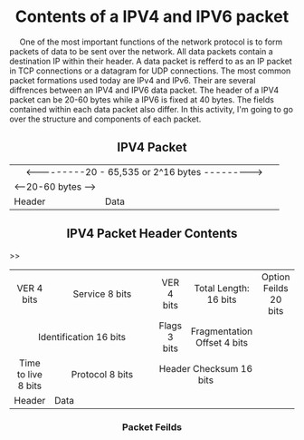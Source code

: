 <h1 align = "center">Contents of a IPV4 and IPV6 packet</h1>
<p>&emsp;
One of the most important functions of the network protocol is to form packets of data to be sent over the network. All data packets contain a destination IP within their header. A data packet is refferd to as an IP packet in TCP connections or a datagram for UDP connections. The most common packet formations used today are IPv4 and IPv6. Their are several diffrences between an IPV4 and IPV6 data packet. The header of a IPV4 packet can be 20-60 bytes while a IPV6 is fixed at 40 bytes. The fields contained within each data packet also differ. In this activity, I'm going to go over the structure and components of each packet.
</p>

<h2 align="center">IPV4 Packet</h2>
<table align= "center"  >
  <tr ><td colspan = "2" align="center"> <---------20 - 65,535 or 2^16 bytes ---------></td></tr>
  <tr><td colspan = "1"> <--20-60 bytes --></td></tr>
  <tr ><td >Header</td><td width = "300px" >Data</td></tr>
</table>

<h2 align="center">IPV4 Packet Header Contents</h2>
<table align= "center"  >
  <tr ><td  align="center">VER 4 bits</td ><td  align="center">Service 8 bits</td><td  align="center"> VER 4 bits</td><td  align="center" colspan = "2" >Total Length: 16 bits</td><td  align="center"> Option Feilds 20 bits</td></tr>
  <tr><td colspan = "2" align="center">Identification 16 bits</td>><td  align="center"> Flags 3 bits</td>><td  align="center"> Fragmentation Offset 4 bits</td></tr>
   <tr><td colspan = "1.5" align="center">Time to live 8 bits</td><td colspan = "1.5" align="center">Protocol 8 bits</td><td colspan = "2" align="center">Header Checksum 16 bits</td></tr>
  <tr ><td >Header</td><td width = "300px" >Data</td></tr>
</table>
<h3 align = "center">Packet Feilds</h3>
